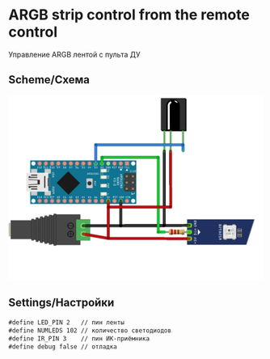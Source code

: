 # ARGB strip control from the remote control
Управление ARGB лентой с пульта ДУ
## Scheme/Схема
![SC](https://github.com/Iv2005an/remote-control-argb-strip/blob/main/scheme.png)
## Settings/Настройки
```
#define LED_PIN 2   // пин ленты
#define NUMLEDS 102 // количество светодиодов
#define IR_PIN 3    // пин ИК-приёмника
#define debug false // отладка
```
